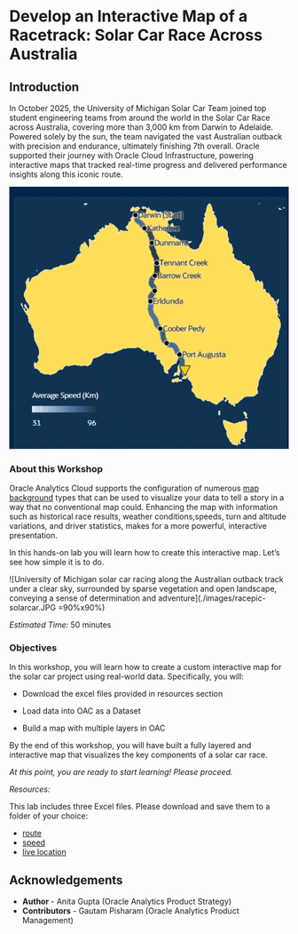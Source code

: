 # Develop an Interactive Map of a Racetrack: Solar Car Race Across Australia

## Introduction

In October 2025, the University of Michigan Solar Car Team joined top student engineering teams from around the world in the Solar Car Race across Australia, covering more than 3,000 km from Darwin to Adelaide. Powered solely by the sun, the team navigated the vast Australian outback with precision and endurance, ultimately finishing 7th overall. Oracle supported their journey with Oracle Cloud Infrastructure, powering interactive maps that tracked real-time progress and delivered performance insights along this iconic route.

![a map of Australia showing the route of the Solar Car Race from Darwin to Port Augusta](./images/route-solarcar.png)

### About this Workshop

Oracle Analytics Cloud supports the configuration of numerous [map background](https://docs.oracle.com/en/cloud/paas/analytics-cloud/acubi/apply-map-backgrounds-and-map-layers-enhance-visualizations.html) types that can be used to visualize your data to tell a story in a way that no conventional map could. Enhancing the map with information such as historical race results, weather conditions,speeds, turn and altitude variations, and driver statistics, makes for a more powerful, interactive presentation.

In this hands-on lab you will learn how to create this interactive map. Let’s see how
simple it is to do.

![University of Michigan solar car racing along the Australian outback track under a clear sky, surrounded by sparse vegetation and open landscape, conveying a sense of determination and adventure](./images/racepic-solarcar.JPG =90%x90%)

_Estimated Time:_ 50 minutes

### Objectives

In this workshop, you will learn how to create a custom interactive map for the solar car project using real-world data. Specifically, you will:

- Download the excel files provided in resources section

- Load data into OAC as a Dataset

- Build a map with multiple layers in OAC

By the end of this workshop, you will have built a fully layered and interactive map that visualizes the key components of a solar car race.

_At this point, you are ready to start learning! Please proceed._

_Resources:_

This lab includes three Excel files. Please download and save them to a folder of your choice:

- [route](./files/route.csv?download=1)
- [speed](./files/speed.csv?download=1)
- [live location](./files/live%20location.csv?download=1)

## **Acknowledgements**

- **Author** - Anita Gupta (Oracle Analytics Product Strategy)
- **Contributors** - Gautam Pisharam (Oracle Analytics Product Management)
